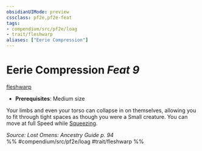 ```yaml
---
obsidianUIMode: preview
cssclass: pf2e,pf2e-feat
tags:
- compendium/src/pf2e/loag
- trait/fleshwarp
aliases: ["Eerie Compression"]
---
```

# Eerie Compression  *Feat 9*  
[fleshwarp](../../Rules/traits/fleshwarp-loag.md)  

- **Prerequisites**: Medium size

Your limbs and even your torso can collapse in on themselves, allowing you to fit through tight spaces as though you were a Small creature. You can move at full Speed while [Squeezing](../../Rules/actions/squeeze.md).

*Source: Lost Omens: Ancestry Guide p. 94*  
%% #compendium/src/pf2e/loag #trait/fleshwarp %%